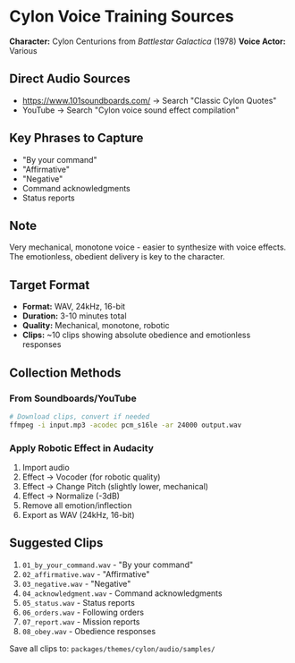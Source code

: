 # Cylon Voice Training Sources

**Character:** Cylon Centurions from *Battlestar Galactica* (1978)
**Voice Actor:** Various

## Direct Audio Sources

- https://www.101soundboards.com/ → Search "Classic Cylon Quotes"
- YouTube → Search "Cylon voice sound effect compilation"

## Key Phrases to Capture

- "By your command"
- "Affirmative"
- "Negative"
- Command acknowledgments
- Status reports

## Note

Very mechanical, monotone voice - easier to synthesize with voice effects. The emotionless, obedient delivery is key to the character.

## Target Format

- **Format:** WAV, 24kHz, 16-bit
- **Duration:** 3-10 minutes total
- **Quality:** Mechanical, monotone, robotic
- **Clips:** ~10 clips showing absolute obedience and emotionless responses

## Collection Methods

### From Soundboards/YouTube
```bash
# Download clips, convert if needed
ffmpeg -i input.mp3 -acodec pcm_s16le -ar 24000 output.wav
```

### Apply Robotic Effect in Audacity
1. Import audio
2. Effect → Vocoder (for robotic quality)
3. Effect → Change Pitch (slightly lower, mechanical)
4. Effect → Normalize (-3dB)
5. Remove all emotion/inflection
6. Export as WAV (24kHz, 16-bit)

## Suggested Clips

1. `01_by_your_command.wav` - "By your command"
2. `02_affirmative.wav` - "Affirmative"
3. `03_negative.wav` - "Negative"
4. `04_acknowledgment.wav` - Command acknowledgments
5. `05_status.wav` - Status reports
6. `06_orders.wav` - Following orders
7. `07_report.wav` - Mission reports
8. `08_obey.wav` - Obedience responses

Save all clips to: `packages/themes/cylon/audio/samples/`
